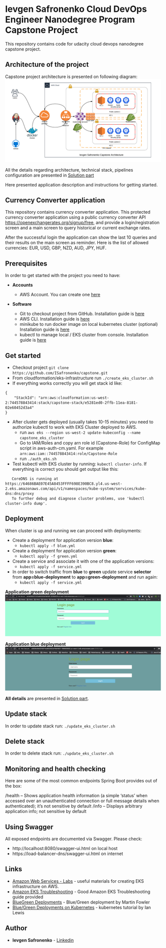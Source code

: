 # Ievgen Safronenko Cloud DevOps Engineer Nanodegree Program Capstone Project
This repository contains code for udacity cloud devops nanodegree capstone project.

## Architecture of the project
Capstone project architecture is presented on following diagram:
![Architecture](/solution/images/capstone_eks_architecture.png)

All the details regarding architecture, technical stack, pipelines configuration are presented in [Solution part](solution/SOLUTION.md)

Here presented application description and instructions for getting started.

## Currency Converter application
This repository contains currency converter application.
This protected currency converter application using a public currency converter API https://openexchangerates.org/signup/free,
 and provide a login/registration screen and a main screen to query historical or current exchange rates.

After the successful login the application can show the last 10 queries and their results on the main screen as reminder.
Here is the list of allowed currencies: EUR, USD, GBP, NZD, AUD, JPY, HUF.

## Prerequisites

In order to get started with the project you need to have:

* __Accounts__
  * AWS Account. You can create one [here](https://aws.amazon.com/account/)

* __Software__
  * Git to checkout project from GitHub. Installation guide is [here](https://git-scm.com/book/en/v2/Getting-Started-Installing-Git)
  * AWS CLI. Installation guide is [here](https://docs.aws.amazon.com/cli/latest/userguide/cli-chap-install.html)
  * minikube to run docker image on local kubernetes cluster (optional) Installation guide is [here](https://kubernetes.io/docs/tasks/tools/install-minikube/)
  * kubectl to manage local / EKS cluster from console. Installation guide is [here](https://kubernetes.io/docs/tasks/tools/install-kubectl/)

## Get started

* Checkout project `git clone https://github.com/ISafronenko/capstone.git`
* From cloudformation/eks-infrastructure run `./create_eks_cluster.sh`
* If everything works correctly you will get stack id like:
```
{
    "StackId": "arn:aws:cloudformation:us-west-2:744578843414:stack/capstone-stack/e5281ed0-2ffb-11ea-8181-02e60452d3a4"
}
```
* After cluster gets deployed (usually takes 10-15 minutes) you need to authorize kubectl to work with EKS Cluster deployed to AWS.
  * run `aws eks --region us-west-2 update-kubeconfig --name capstone_eks_cluster`
  * Go to IAM/Roles and copy arn role id (Capstone-Role) for ConfigMap script in aws-auth-cm.yaml. For example `arn:aws:iam::744578843414:role/Capstone-Role`
  * run `./auth_eks.sh` 
* Test kubectl with EKS cluster by running: `kubectl cluster-info`. If everything is correct you should get output like this:

```Kubernetes master is running at https://64686BAE07E45A8453FFFF698E390BC8.yl4.us-west-2.eks.amazonaws.com
   CoreDNS is running at https://64686BAE07E45A8453FFFF698E390BC8.yl4.us-west-2.eks.amazonaws.com/api/v1/namespaces/kube-system/services/kube-dns:dns/proxy
   To further debug and diagnose cluster problems, use 'kubectl cluster-info dump'.
```

## Deployment
When cluster is up and running we can proceed with deployments:
* Create a deployment for application version __blue__:
  * `kubectl apply -f blue.yml`
* Create a deployment for application version __green__:
  * `kubectl apply -f green.yml`
* Create a service and associate it with one of the application versions:
  * `kubectl apply -f service.yml`
* In order to switch traffic from __blue__ to __green__ update service __selector__ from __app=blue-deployment__ to  __app=green-deployment__ and run again:  
  * `kubectl apply -f service.yml`

__Application green deployment__
![Application green deployment](/solution/images/green-currency.png)

__Application blue deployment__
![Application blue deployment](/solution/images/blue-currency.png)

__All details__ are presented in [Solution part](solution/SOLUTION.md).

## Update stack
In order to update stack run: `./update_eks_cluster.sh`
## Delete stack
In order to delete stack run: `./update_eks_cluster.sh`

## Monitoring and health checking
Here are some of the most common endpoints Spring Boot provides out of the box:

/health – Shows application health information (a simple ‘status’ when accessed over an unauthenticated connection or full message details when authenticated); it’s not sensitive by default
/info – Displays arbitrary application info; not sensitive by default

## Using Swagger

All exposed endpoints are documented via Swagger.
Please check: 
* http://localhost:8080/swagger-ui.html on local host
* https://load-balancer-dns/swagger-ui.html on internet

## Links
* [Amazon Web Services - Labs](https://github.com/awslabs) - useful materials for creating EKS infrastructure on AWS.
* [Amazon EKS Troubleshooting](https://docs.aws.amazon.com/eks/latest/userguide/troubleshooting.html) - Good Amazon EKS Troubleshooting guide provided 
* [BlueGreen Deployments](https://martinfowler.com/bliki/BlueGreenDeployment.html) - Blue/Green deployment by Martin Fowler
* [Blue/Green Deployments on Kubernetes](https://www.ianlewis.org/en/bluegreen-deployments-kubernetes) - kubernetes tutorial by Ian Lewis

## Author
* **Ievgen Safronenko** - [Linkedin](https://www.linkedin.com/in/ievgen-safronenko-0ba21144/)
